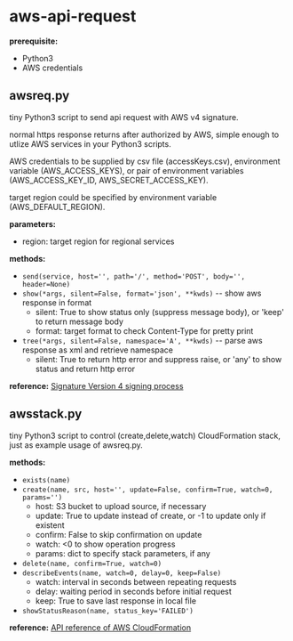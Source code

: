 # aws-api-request

**prerequisite:**
- Python3
- AWS credentials

## awsreq.py
tiny Python3 script to send api request with AWS v4 signature.

normal https response returns after authorized by AWS,
simple enough to utlize AWS services in your Python3 scripts.

AWS credentials to be supplied by csv file (accessKeys.csv), environment variable (AWS_ACCESS_KEYS),
or pair of environment variables (AWS_ACCESS_KEY_ID, AWS_SECRET_ACCESS_KEY).

target region could be specified by environment variable (AWS_DEFAULT_REGION).

**parameters:**
- region: target region for regional services

**methods:**
- `send(service, host='', path='/', method='POST', body='', header=None)`
- `show(*args, silent=False, format='json', **kwds)`
  -- show aws response in format
  * silent: True to show status only (suppress message body), or 'keep' to return message body
  * format: target format to check Content-Type for pretty print
- `tree(*args, silent=False, namespace='A', **kwds)`
  -- parse aws response as xml and retrieve namespace
  * silent: True to return http error and suppress raise, or 'any' to show status and return http error 

**reference:**
  [Signature Version 4 signing process](https://docs.aws.amazon.com/general/latest/gr/signature-version-4.html)

## awsstack.py
tiny Python3 script to control (create,delete,watch) CloudFormation stack,
just as example usage of awsreq.py.

**methods:**
- `exists(name)`
- `create(name, src, host='', update=False, confirm=True, watch=0, params='')`
  * host: S3 bucket to upload source, if necessary
  * update: True to update instead of create, or -1 to update only if existent
  * confirm: False to skip confirmation on update
  * watch: <0 to show operation progress
  * params: dict to specify stack parameters, if any
- `delete(name, confirm=True, watch=0)`
- `describeEvents(name, watch=0, delay=0, keep=False)`
  * watch: interval in seconds between repeating requests
  * delay: waiting period in seconds before initial request
  * keep: True to save last response in local file
- `showStatusReason(name, status_key='FAILED')`

**reference:**
  [API reference of AWS CloudFormation](https://docs.aws.amazon.com/AWSCloudFormation/latest/APIReference/Welcome.html)
